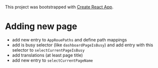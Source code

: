 This project was bootstrapped with [Create React App](https://github.com/facebookincubator/create-react-app).

# Adding new page

- add new entry to `AppRouePaths` and define path mappings
- add is busy selector (like `dashboardPageIsBusy`) and add entry with this selector to `selectCurrentPageIsBusy`
- add translations (at least page title)
- add new entry to `selectCurrentPageName`
